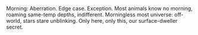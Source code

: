 Morning: Aberration. Edge case. Exception.
Most animals know no morning,
roaming same-temp depths, indifferent.
Morningless most universe:
off-world, stars stare unblinking.
Only here, only this, our surface-dweller secret.
